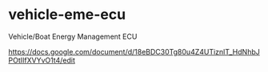 # vehicle-eme-ecu
Vehicle/Boat Energy Management ECU


https://docs.google.com/document/d/18eBDC30Tg80u4Z4UTiznlT_HdNhbJPOtIIfXVYvO1t4/edit
